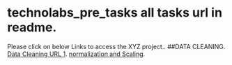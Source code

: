 # technolabs_pre_tasks all tasks url in readme.

Please click on below Links to access the XYZ project..
##DATA CLEANING.
 [Data Cleaning URL 1](https://www.kaggle.com/rudrakumawat22/exercise-handling-missing-values).
 [normalization and Scaling](https://www.kaggle.com/rudrakumawat22/exercise-scaling-and-normalization). 
 
